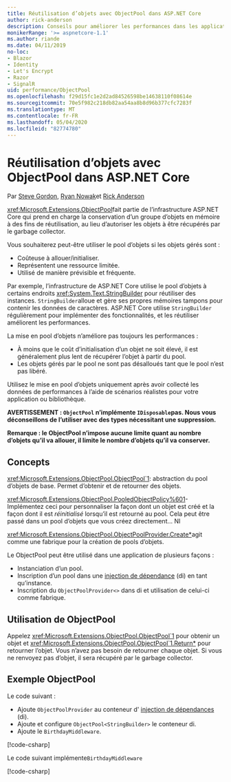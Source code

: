 ```yaml
---
title: Réutilisation d’objets avec ObjectPool dans ASP.NET Core
author: rick-anderson
description: Conseils pour améliorer les performances dans les applications de ASP.NET Core à l’aide de ObjectPool.
monikerRange: '>= aspnetcore-1.1'
ms.author: riande
ms.date: 04/11/2019
no-loc:
- Blazor
- Identity
- Let's Encrypt
- Razor
- SignalR
uid: performance/ObjectPool
ms.openlocfilehash: f29d15fc1e2d2ad84526598be14638110f08614e
ms.sourcegitcommit: 70e5f982c218db82aa54aa8b8d96b377cfc7283f
ms.translationtype: MT
ms.contentlocale: fr-FR
ms.lasthandoff: 05/04/2020
ms.locfileid: "82774780"
---
```

# <a name="object-reuse-with-objectpool-in-aspnet-core"></a>Réutilisation d’objets avec ObjectPool dans ASP.NET Core

Par [Steve Gordon](https://twitter.com/stevejgordon), [Ryan Nowak](https://github.com/rynowak)et [Rick Anderson](https://twitter.com/RickAndMSFT)

<xref:Microsoft.Extensions.ObjectPool>fait partie de l’infrastructure ASP.NET Core qui prend en charge la conservation d’un groupe d’objets en mémoire à des fins de réutilisation, au lieu d’autoriser les objets à être récupérés par le garbage collector.

Vous souhaiterez peut-être utiliser le pool d’objets si les objets gérés sont :

- Coûteuse à allouer/initialiser.
- Représentent une ressource limitée.
- Utilisé de manière prévisible et fréquente.

Par exemple, l’infrastructure de ASP.NET Core utilise le pool d’objets à certains endroits <xref:System.Text.StringBuilder> pour réutiliser des instances. `StringBuilder`alloue et gère ses propres mémoires tampons pour contenir les données de caractères. ASP.NET Core utilise `StringBuilder` régulièrement pour implémenter des fonctionnalités, et les réutiliser améliorent les performances.

La mise en pool d’objets n’améliore pas toujours les performances :

- À moins que le coût d’initialisation d’un objet ne soit élevé, il est généralement plus lent de récupérer l’objet à partir du pool.
- Les objets gérés par le pool ne sont pas désalloués tant que le pool n’est pas libéré.

Utilisez le mise en pool d’objets uniquement après avoir collecté les données de performances à l’aide de scénarios réalistes pour votre application ou bibliothèque.

**AVERTISSEMENT : `ObjectPool` n’implémente `IDisposable`pas. Nous vous déconseillons de l’utiliser avec des types nécessitant une suppression.**

**Remarque : le ObjectPool n’impose aucune limite quant au nombre d’objets qu’il va allouer, il limite le nombre d’objets qu’il va conserver.**

## <a name="concepts"></a>Concepts

<xref:Microsoft.Extensions.ObjectPool.ObjectPool`1>: abstraction du pool d’objets de base. Permet d’obtenir et de retourner des objets.

<xref:Microsoft.Extensions.ObjectPool.PooledObjectPolicy%601>-Implémentez ceci pour personnaliser la façon dont un objet est créé et la façon dont il est *réinitialisé* lorsqu’il est retourné au pool. Cela peut être passé dans un pool d’objets que vous créez directement... NI

<xref:Microsoft.Extensions.ObjectPool.ObjectPoolProvider.Create*>agit comme une fabrique pour la création de pools d’objets.
<!-- REview, there is no ObjectPoolProvider<T> -->

Le ObjectPool peut être utilisé dans une application de plusieurs façons :

* Instanciation d’un pool.
* Inscription d’un pool dans une [injection de dépendance](xref:fundamentals/dependency-injection) (di) en tant qu’instance.
* Inscription du `ObjectPoolProvider<>` dans di et utilisation de celui-ci comme fabrique.

## <a name="how-to-use-objectpool"></a>Utilisation de ObjectPool

Appelez <xref:Microsoft.Extensions.ObjectPool.ObjectPool`1> pour obtenir un objet et <xref:Microsoft.Extensions.ObjectPool.ObjectPool`1.Return*> pour retourner l’objet.  Vous n’avez pas besoin de retourner chaque objet. Si vous ne renvoyez pas d’objet, il sera récupéré par le garbage collector.

## <a name="objectpool-sample"></a>Exemple ObjectPool

Le code suivant :

* Ajoute `ObjectPoolProvider` au conteneur d' [injection de dépendances](xref:fundamentals/dependency-injection) (di).
* Ajoute et configure `ObjectPool<StringBuilder>` le conteneur di.
* Ajoute le `BirthdayMiddleware`.

[!code-csharp[](ObjectPool/ObjectPoolSample/Startup.cs?name=snippet)]

Le code suivant implémente`BirthdayMiddleware`

[!code-csharp[](ObjectPool/ObjectPoolSample/BirthdayMiddleware.cs?name=snippet)]
